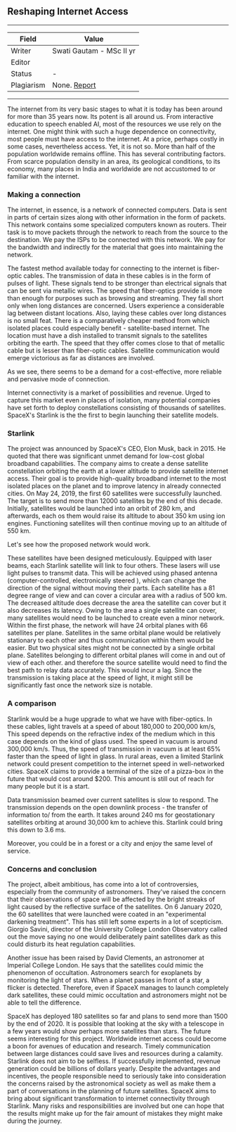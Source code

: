 ## Reshaping Internet Access

---
| Field | Value |
|----|----|
| Writer | Swati Gautam - MSc II yr|
| Editor | 			   |
| Status | -                       |
| Plagiarism| None. [Report](./plag-reports/plag-reshaping-internet-access.pdf) | 

---


The internet from its very basic stages to what it is today has been around for more than 35 years now. Its potent is all around us. From interactive education to speech enabled AI, most of the resources we use rely on the internet. One might think with such a huge dependence on connectivity, most people must have access to the internet. At a price,  perhaps costly in some cases, nevertheless access. Yet, it is not so. More than half of the population worldwide remains offline. This has several contributing factors. From scarce population density in an area, its geological conditions, to its economy,  many places in India and worldwide are not accustomed to or familiar with the internet.

### Making a connection

The internet, in essence, is a network of connected computers. Data is sent in parts of certain sizes along with other information in the form of packets. This network contains some specialized computers known as routers. Their task is to move packets through the network to reach from the source to the destination. We pay the ISPs to be connected with this network. We pay for the bandwidth and indirectly for the material that goes into maintaining the network.

The fastest method available today for connecting to the internet is fiber-optic cables. The transmission of data in these cables is in the form of pulses of light. These signals tend to be stronger than electrical signals that can be sent via metallic wires. The speed that fiber-optics provide is more than enough for purposes such as browsing and streaming. They fall short only when long distances are concerned. Users experience a considerable lag between distant locations.  Also, laying these cables over long distances is no small feat.  There is a comparatively cheaper method from which isolated places could especially benefit - satellite-based internet. The location must have a dish installed to transmit signals to the satellites orbiting the earth. The speed that they offer comes close to that of metallic cable but is lesser than fiber-optic cables. Satellite communication would emerge victorious as far as distances are involved.

As we see, there seems to be a demand for a cost-effective, more reliable and pervasive mode of connection.

Internet connectivity is a market of possibilities and revenue. Urged to capture this market even in places of isolation, many potential companies have set forth to deploy constellations consisting of  thousands of satellites. SpaceX's Starlink is the the first to begin launching their satellite models.

### Starlink

The project was announced by SpaceX's CEO, Elon Musk, back in 2015. He quoted that there was significant unmet demand for low-cost global broadband capabilities. The company aims to create a dense satellite constellation orbiting the earth at a lower altitude to provide satellite internet access. Their goal is to provide high-quality broadband internet to the most isolated places on the planet and to improve latency in already connected cities. On May 24, 2019, the first 60 satellites were successfully launched. The target is to send more than 12000 satellites by the end of this decade. Initially, satellites would be launched into an orbit of 280 km, and afterwards, each os them would raise its altitude to about 350 km using ion engines. Functioning satellites will then continue moving up to an altitude of 550 km.

Let's see how the proposed network would work.

These satellites have been designed meticulously. Equipped with laser beams, each Starlink satellite will link to four others. These lasers will use light pulses to transmit data. This will be achieved using phased antenna (computer-controlled, electronically steered ), which can change the direction of the signal without moving their parts. Each satellite has a 81 degree range of view and can cover a circular area with a radius of 500 km. The decreased altitude does decrease the area the satellite can cover but it also decreases its latency. Owing to the area a single satellite can cover, many satellites would need to be launched to create even a minor network. Within the first phase, the network will have 24 orbital planes with 66 satellites per plane. Satellites in the same orbital plane would be relatively stationary to each other and thus communication within them would be easier. But two physical sites might not be connected by a single orbital plane. Satellites belonging to different orbital planes will come in and out of view of each other. and therefore the source satellite would need to find the best path to relay data accurately. This would incur a lag. Since the transmission is taking place at the speed of light, it might still be significantly fast once the network size is notable.


### A comparison

Starlink would be a huge upgrade to what we have with fiber-optics. In these cables, light travels at a speed of about 180,000 to 200,000 km/s, This speed depends on the refractive index of the medium which in this case depends on the kind of glass used. The speed in vacuum is around 300,000 km/s. Thus, the speed of transmission in vacuum is at least 65% faster than the speed of light in glass. In rural areas, even a limited Starlink network could present competition to the internet speed in well-networked cities. SpaceX claims to provide a terminal of the size of a pizza-box in the future that would cost around $200. This amount is still out of reach for many people but it is a start.

Data transmission beamed over current satellites is slow to respond. The transmission depends on the open downlink process - the transfer of information to/ from the earth. It takes around 240 ms for geostationary satellites orbiting at around 30,000 km to achieve this. Starlink could bring this down to 3.6 ms.

Moreover, you could be in a forest or a city and enjoy the same level of service.

### Concerns and conclusion

The project, albeit ambitious,  has come into a lot of controversies, especially from the community of astronomers. They've raised the concern that their observations of space will be affected by the bright streaks of light caused by the reflective surface of the satellites. On 6 January 2020, the 60 satellites that were launched were coated in an "experimental darkening treatment". This has still left some experts in a lot of scepticism. Giorgio Savini, director of the University College London Observatory called out the move saying no one would deliberately paint satellites dark as this could disturb its heat regulation capabilities.

Another issue has been raised by David Clements, an astronomer at Imperial College London. He says that the satellites could mimic the phenomenon of occultation. Astronomers search for exoplanets by monitoring the light of stars. When a planet passes in front of a star, a flicker is detected. Therefore, even if SpaceX manages to launch completely dark satellites, these could mimic occultation and astronomers might not be able to tell the difference.


SpaceX has deployed 180 satellites so far and plans to send more than 1500 by the end of 2020. It is possible that looking at the sky with a telescope in a few years would show perhaps more satellites than stars.  The future seems interesting for this project. Worldwide internet access could become a boon for avenues of education and research. Timely communication between large distances could save lives and resources during a calamity. Starlink does not aim to be selfless. If successfully implemented, revenue generation could be billions of dollars yearly. Despite the advantages and incentives, the people responsible need to seriously take into consideration the concerns raised by the astronomical society as well as make them a part of conversations in the planning of future satellites. SpaceX aims to bring about significant transformation to internet connectivity through Starlink. Many risks and responsibilities are involved but one can hope that the results might make up for the fair amount of mistakes they might make during the journey.



